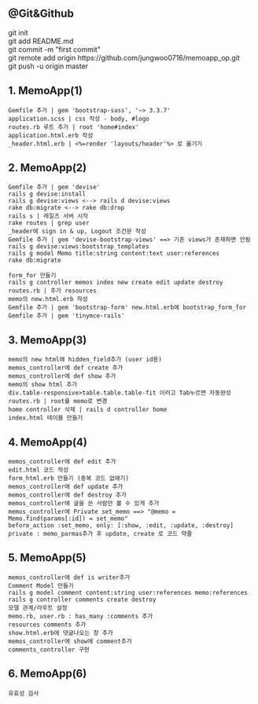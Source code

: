 <h2>@Git&Github</h2>
    git init<br>
    git add README.md<br>
    git commit -m "first commit"<br>
    git remote add origin https://github.com/jungwoo0716/memoapp_op.git<br>
    git push -u origin master<br>
    

<h2> 1. MemoApp(1) </h2>

    Gemfile 추가 | gem 'bootstrap-sass', '~> 3.3.7'    
    application.scss | css 작성 - body, #logo  
    routes.rb 루트 추가 | root 'home#index' 
    application.html.erb 작성 
    _header.html.erb | <%=render 'layouts/header'%> 로 옮기기

<h2>2. MemoApp(2)</h2>

    Gemfile 추가 | gem 'devise'
    rails g devise:install
    rails g devise:views <--> rails d devise:views
    rake db:migrate <--> rake db:drop
    rails s | 레일즈 서버 시작
    rake routes | grep user 
    _header에 sign in & up, Logout 조건문 작성
    Gemfile 추가 | gem 'devise-bootstrap-views' ==> 기존 views가 존재하면 안됨
    rails g devise:views:bootstrap_templates
    rails g model Memo title:string content:text user:references
    rake db:migrate
        
    form_for 만들기
    rails g controller memos index new create edit update destroy
    routes.rb | 추가 resources
    memo의 new.html.erb 작성
    Gemfile 추가 | gem 'bootstrap-form' new.html.erb에 bootstrap_form_for
    Gemfile 추가 | gem 'tinymce-rails'
    
<h2>3. MemoApp(3)</h2>

    memo의 new html에 hidden_field추가 (user id용)
    memos_controller에 def create 추가
    memos_controller에 def show 추가
    memo의 show html 추가
    div.table-responsive>table.table.table-fit 이러고 Tab누르면 자동완성
    routes.rb | root를 memo로 변경
    home controller 삭제 | rails d controller home
    index.html 테이블 만들기
    
<h2>4. MemoApp(4)</h2>

    memos_controller에 def edit 추가
    edit.html 코드 작성
    form_html.erb 만들기 (중복 코드 없애기)
    memos_controller에 def update 추가
    memos_controller에 def destroy 추가
    memos_controller에 글을 쓴 사람만 볼 수 있게 추가
    memos_controller에 Private set_memo ==> "@memo = Memo.find(params[:id]) = set_memo"
    before_action :set_memo, only: [:show, :edit, :update, :destroy]
    private : memo_parmas추가 후 update, create 로 코드 약줄

<h2>5. MemoApp(5)</h2>

    memos_controller에 def is writer추가
    Comment Model 만들기
    rails g model comment content:string user:references memo:references
    rails g controller comments create destroy
    모델 관계/라우트 설정
    memo.rb, user.rb : has_many :comments 추가
    resources comments 추가
    show.html.erb에 댓글나오는 창 추가
    memos_controller에 show에 comment추가
    comments_controller 구현
    
<h2>6. MemoApp(6)</h2>

    유효성 검사
    